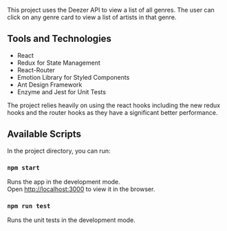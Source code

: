This project uses the Deezer API to view a list of all genres. The user can click on any genre card to view a list of artists in that genre.

## Tools and Technologies
* React
* Redux for State Management
* React-Router
* Emotion Library for Styled Components
* Ant Design Framework
* Enzyme and Jest for Unit Tests

The project relies heavily on using the react hooks including the new redux hooks and the router hooks as they have a significant better performance.

## Available Scripts

In the project directory, you can run:

### `npm start`

Runs the app in the development mode.<br />
Open [http://localhost:3000](http://localhost:3000) to view it in the browser.

### `npm run test`

Runs the unit tests in the development mode.
